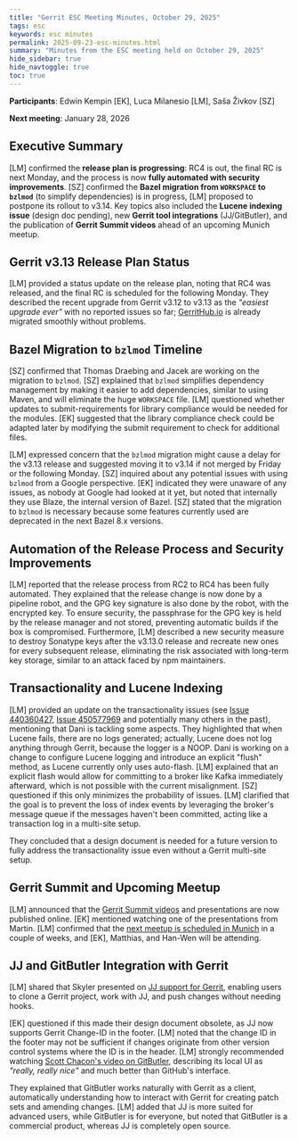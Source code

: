 ```yaml
---
title: "Gerrit ESC Meeting Minutes, October 29, 2025"
tags: esc
keywords: esc minutes
permalink: 2025-09-23-esc-minutes.html
summary: "Minutes from the ESC meeting held on October 29, 2025"
hide_sidebar: true
hide_navtoggle: true
toc: true
---
```


**Participants**: Edwin Kempin [EK], Luca Milanesio [LM], Saša Živkov [SZ]

**Next meeting**: January 28, 2026

## Executive Summary

[LM] confirmed the **release plan is progressing**: RC4 is out, the final RC is next Monday, and
the process is now **fully automated with security improvements**. [SZ] confirmed the **Bazel
migration from `WORKSPACE` to `bzlmod`** (to simplify dependencies) is in progress, [LM] proposed to
postpone its rollout to v3.14. Key topics also included the **Lucene indexing issue** (design doc pending),
new **Gerrit tool integrations** (JJ/GitButler), and the publication of **Gerrit Summit videos**
ahead of an upcoming Munich meetup.

## Gerrit v3.13 Release Plan Status

[LM] provided a status update on the release plan, noting that RC4 was released, and the
final RC is scheduled for the following Monday. They described the recent upgrade from
Gerrit v3.12 to v3.13 as the _"easiest upgrade ever"_ with no reported issues so far;
[GerritHub.io](https://review.gerrithub.io) is already migrated smoothly without problems.

## Bazel Migration to `bzlmod` Timeline

[SZ] confirmed that Thomas Draebing and Jacek are working on the migration to `bzlmod`.
[SZ] explained that `bzlmod` simplifies dependency management by making it easier to add
dependencies, similar to using Maven, and will eliminate the huge `WORKSPACE` file.
[LM] questioned whether updates to submit-requirements for library compliance
would be needed for the modules. [EK] suggested that the library compliance check could be
adapted later by modifying the submit requirement to check for additional files.

[LM] expressed concern that the `bzlmod` migration might cause a delay for the v3.13
release and suggested moving it to v3.14 if not merged by Friday or the following Monday.
[SZ] inquired about any potential issues with using `bzlmod` from a Google
perspective. [EK] indicated they were unaware of any issues, as nobody at Google had
looked at it yet, but noted that internally they use Blaze, the internal version of
Bazel. [SZ] stated that the migration to `bzlmod` is necessary because some features
currently used are deprecated in the next Bazel 8.x versions.

## Automation of the Release Process and Security Improvements

[LM] reported that the release process from RC2 to RC4 has been fully automated. They
explained that the release change is now done by a pipeline robot, and the GPG key
signature is also done by the robot, with the encrypted key. To ensure security, the
passphrase for the GPG key is held by the release manager and not stored, preventing
automatic builds if the box is compromised. Furthermore, [LM] described a new security
measure to destroy Sonatype keys after the v3.13.0 release and recreate new ones for every
subsequent release, eliminating the risk associated with long-term key storage, similar
to an attack faced by npm maintainers.

## Transactionality and Lucene Indexing

[LM] provided an update on the transactionality issues
(see [Issue 440360427](https://issues.gerritcodereview.com/issues/440360427),
[Issue 450577969](https://issues.gerritcodereview.com/issues/450577969)
and potentially many others in the past), mentioning that Dani is tackling
some aspects. They highlighted that when Lucene fails, there are no logs generated; actually,
Lucene does not log anything through Gerrit, because the logger is a NOOP.
Dani is working on a change to configure Lucene logging and
introduce an explicit "flush" method, as Lucene currently only uses auto-flash. [LM]
explained that an explicit flash would allow for committing to a broker like Kafka
immediately afterward, which is not possible with the current misalignment. [SZ]
questioned if this only minimizes the probability of issues. [LM] clarified that the goal
is to prevent the loss of index events by leveraging the broker's message queue if the
messages haven't been committed, acting like a transaction log in a multi-site setup.

They concluded that a design document is needed for a future version to fully address the
transactionality issue even without a Gerrit multi-site setup.

## Gerrit Summit and Upcoming Meetup

[LM] announced that the [Gerrit Summit videos](https://www.youtube.com/playlist?list=PLySCWiWz9cNuiJK2Uy3foHGvkxL3fBLUC)
and presentations are now published online.
[EK] mentioned watching one of the presentations from Martin. [LM] confirmed that the
[next meetup is scheduled in Munich](https://www.meetup.com/gerritmeets/events/310709185/)
in a couple of weeks, and [EK], Matthias, and Han-Wen will be attending.

## JJ and GitButler Integration with Gerrit

[LM] shared that Skyler presented on [JJ support for Gerrit](https://youtu.be/UwIJvXMs3_0),
enabling users to clone a Gerrit project, work with JJ, and push changes without needing hooks.

[EK] questioned if this made their design document obsolete, as JJ now supports Gerrit Change-ID
in the footer. [LM] noted that the change ID in the footer may not be sufficient if changes originate
from other version control systems where the ID is in the header. [LM] strongly
recommended watching [Scott Chacon's video on GitButler](https://youtu.be/boJOHlJj5C0),
describing its local UI as _"really, really nice"_ and much better than GitHub's interface.

They explained that GitButler works naturally with Gerrit as a client, automatically understanding
how to interact with Gerrit for creating patch sets and amending changes. [LM] added that JJ is
more suited for advanced users, while GitButler is for everyone, but noted that GitButler
is a commercial product, whereas JJ is completely open source.
